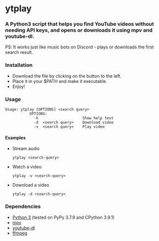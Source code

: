# ytplay

### A Python3 script that helps you find YouTube videos without needing API keys, and opens or downloads it using mpv and youtube-dl.

PS: It works just like music bots on Discord - plays or downloads the first search result.

### Installation
- Download the file by clicking on the button to the left.
- Place it in your $PATH and make it executable.
- Enjoy!

### Usage
```
Usage: ytplay [OPTIONS] <search query>
           OPTIONS:
             -h                    Show help text
             -d  <search query>    Download video
             -v  <search query>    Play video
```

#### Examples
- Stream audio

	`ytplay <search-query>`

- Watch a video

	`ytplay -v <search-query>`

- Download a video

	`ytplay -d <search-query>`

### Dependencies
- [Python 3](https://www.python.org/downloads/) (tested on PyPy 3.7.9 and CPython 3.9.1)
- [mpv](https://github.com/mpv-player/mpv)
- [youtube-dl](https://github.com/ytdl-org/youtube-dl)
- [ffmpeg](https://github.com/FFmpeg/FFmpeg)
